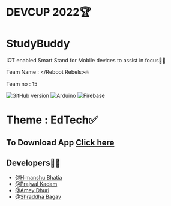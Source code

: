
# DEVCUP 2022🏆

# StudyBuddy
IOT enabled Smart Stand for Mobile devices to assist in focus👨‍💻

Team Name : </Reboot Rebels>🔥

Team no : 15

![GitHub version](https://img.shields.io/badge/Android-3DDC84?style=for-the-badge&logo=android&logoColor=white)
![Arduino](https://img.shields.io/badge/-Arduino-00979D?style=for-the-badge&logo=Arduino&logoColor=white)
![Firebase](https://img.shields.io/badge/Firebase-039BE5?style=for-the-badge&logo=Firebase&logoColor=white)

# Theme : EdTech✅


## To Download App   [Click here](https://drive.google.com/drive/folders/1pT545_tyvVAGRdIRQHJ5iM2ZSKh8wJTQ?usp=sharing)


## Developers🧑‍💻

- [@Himanshu Bhatia](https://github.com/himanshubhatia2910)
- [@Prajwal Kadam](https://github.com/prajwalkadam)
- [@Amey Dhuri](https://github.com/sayuriyuto)
- [@Shraddha Bagav](https://github.com/shraddha2403)
